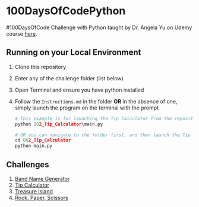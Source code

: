 # 100DaysOfCodePython

#100DaysOfCode Challenge with Python taught by Dr. Angela Yu on Udemy course [here](https://udemy.com/course/100-days-of-code/learn/lecture/29481408#overview).

## Running on your Local Environment

1. Clone this repository
2. Enter any of the challenge folder (list below)
3. Open Terminal and ensure you have python installed
4. Follow the `Instructions.md` in the folder
   <b>OR</b>
   in the absence of one, simply launch the program on the terminal with the prompt

   ```py
   # This example is for launching the Tip Calculator from the repository root folder
   python 002_Tip_Calculator\main.py

   # OR you can navigate to the folder first, and then launch the Tip Calculator from there
   cd 002_Tip_Calculator
   python main.py
   ```

## Challenges

1. [Band Name Generator](https://github.com/bcha92/100DaysOfCodePython/tree/main/001_Band_Name_Generator)
2. [Tip Calculator](https://github.com/bcha92/100DaysOfCodePython/tree/main/002_Tip_Calculator)
3. [Treasure Island](https://github.com/bcha92/100DaysOfCodePython/tree/main/003_Treasure_Island)
4. [Rock, Paper, Scissors](https://github.com/bcha92/100DaysOfCodePython/tree/main/004_Rock_Paper_Scissors)
